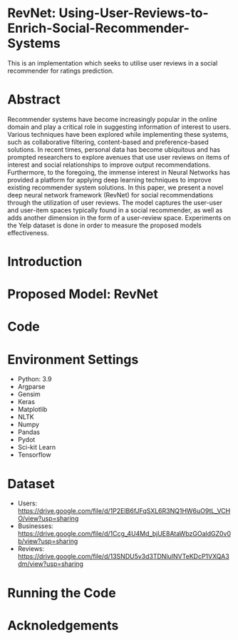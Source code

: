 # RevNet: Using-User-Reviews-to-Enrich-Social-Recommender-Systems
This is an implementation which seeks to utilise user reviews in a social recommender for ratings prediction.

# Abstract
Recommender systems have become increasingly popular in the online domain and play a critical role in suggesting information of interest to users. Various techniques have been explored while implementing these systems, such as collaborative filtering, content-based and preference-based solutions. In recent times, personal data has become ubiquitous and has prompted researchers to explore avenues that use user reviews on items of interest and social relationships to improve output recommendations. Furthermore, to the foregoing, the immense interest in Neural Networks has provided a platform for applying deep learning techniques to improve existing recommender system solutions. In this paper, we present a novel deep neural network framework (RevNet) for social recommendations through the utilization of user reviews. The model captures the user-user and user-item spaces typically found in a social recommender, as well as adds another dimension in the form of a user-review space. Experiments on the Yelp dataset is done in order to measure the proposed models effectiveness.

# Introduction


# Proposed Model: RevNet


# Code


# Environment Settings
* Python: 3.9
* Argparse
* Gensim
* Keras
* Matplotlib
* NLTK
* Numpy
* Pandas
* Pydot
* Sci-kit Learn
* Tensorflow

# Dataset
* Users: https://drive.google.com/file/d/1P2EIB6fJFqSXL6R3NQ1HW6uO9tL_VCHO/view?usp=sharing
* Businesses: https://drive.google.com/file/d/1Ccg_4U4Md_bjUE8AtaWbzGOaldGZ0v0b/view?usp=sharing
* Reviews: https://drive.google.com/file/d/13SNDU5v3d3TDNluINVTeKDcP1VXQA3dm/view?usp=sharing

# Running the Code

# Acknoledgements
